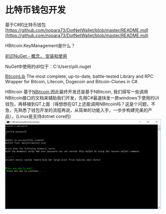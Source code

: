 # 比特币钱包开发

基于C\#的比特币钱包  
[https://github.com/nopara73/DotNetWallet/blob/master/README.md](https://github.com/nopara73/DotNetWallet/blob/master/README.md)

HBitcoin.KeyManagement是什么？

[初识NuGet - 概念， 安装和使用](http://www.cnblogs.com/Dlonghow/archive/2012/03/16/2399993.html)

NuGet中使用的dll位于：C:\Users\pili.nuget

[BitcoinLib](https://www.nuget.org/packages/BitcoinLib/) The most complete, up-to-date, battle-tested Library and RPC Wrapper for Bitcoin, Litecoin, Dogecoin and Bitcoin-Clones in C\#.

HBitcoin 基于[NBitcoin](https://github.com/MetacoSA/NBitcoin),因此最终开发还是基于NBitcoin, 我们得写一些调用NBitcoin接口的文档来辅助我们开发，先用C\#最速快发一款windows下使用的UI钱包，再移植到QT上面（得想想在QT上还能调用NBitcoin吗？这是个问题，不急，先熟悉了钱包开发的流程再说，从简单的功能入手，一步步构建完美的产品）。\(Linux是支持dotnet core的\)![](/assets/import4-wallet-1.png)

